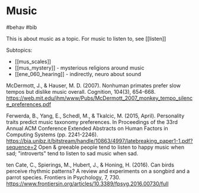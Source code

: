 # Music

#behav #bib

This is about music as a topic. For music to listen to, see [[listen]]

Subtopics:
* [[mus_scales]]
* [[mus_mystery]] - mysterious religions around music
* [[ene_060_hearing]] - indirectly, neuro about sound

McDermott, J., & Hauser, M. D. (2007). Nonhuman primates prefer slow tempos but dislike music overall. Cognition, 104(3), 654-668.
https://web.mit.edu/jhm/www/Pubs/McDermott_2007_monkey_tempo_silence_preferences.pdf

Ferwerda, B., Yang, E., Schedl, M., & Tkalcic, M. (2015, April). Personality traits predict music taxonomy preferences. In Proceedings of the 33rd Annual ACM Conference Extended Abstracts on Human Factors in Computing Systems (pp. 2241-2246).
https://bia.unibz.it/bitstream/handle/10863/4997/latebreaking_paper1-1.pdf?sequence=2
Open & greeable people tend to listen to happy music when sad; "introverts" tend to listen to sad music when sad.

ten Cate, C., Spierings, M., Hubert, J., & Honing, H. (2016). Can birds perceive rhythmic patterns? A review and experiments on a songbird and a parrot species. Frontiers in Psychology, 7, 730.
https://www.frontiersin.org/articles/10.3389/fpsyg.2016.00730/full
